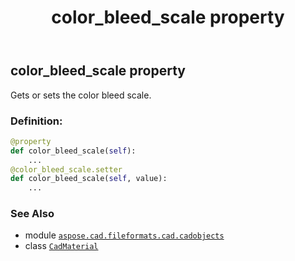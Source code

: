 ﻿---
title: color_bleed_scale property
second_title: Aspose.CAD for Python via .NET API References
description: 
type: docs
weight: 290
url: /python-net/aspose.cad.fileformats.cad.cadobjects/cadmaterial/color_bleed_scale/
is_root: false
---

## color_bleed_scale property


Gets or sets the color bleed scale.
### Definition:
```python
@property
def color_bleed_scale(self):
    ...
@color_bleed_scale.setter
def color_bleed_scale(self, value):
    ...
```

### See Also
* module [`aspose.cad.fileformats.cad.cadobjects`](../../)
* class [`CadMaterial`](/cad/python-net/aspose.cad.fileformats.cad.cadobjects/cadmaterial)
